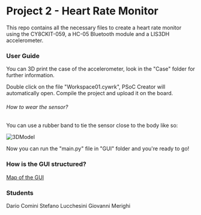 # Project 2 - Heart Rate Monitor
This repo contains all the necessary files to create a heart rate monitor using the CY8CKIT-059, a HC-05 Bluetooth module and a LIS3DH accelerometer.

### User Guide

You can 3D print the case of the accelerometer, look in the "Case" folder for further information.

Double click on the file "Workspace01.cywrk", PSoC Creator will automatically open. Compile the project and upload it on the board.

###### How to wear the sensor?

You can use a rubber band to tie the sensor close to the body like so:

![3DModel](C:\Users\Stefano\Desktop\AY2021_II_Project_2-2\3DModel.gif)

Now you can run the "main.py" file in "GUI" folder and you're ready to go!

### How is the GUI structured?

[Map of the GUI](https://miro.com/app/board/o9J_lDBEVHY=/)

### Students

Dario Comini
Stefano Lucchesini
Giovanni Merighi
